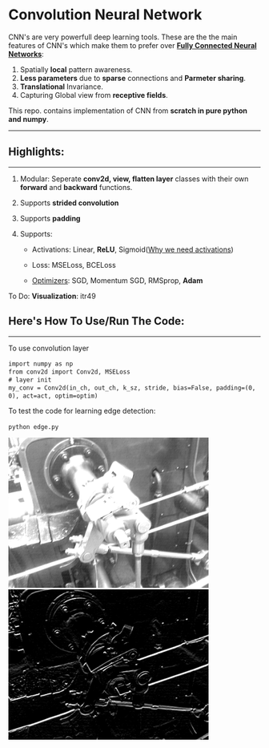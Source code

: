 # Convolution Neural Network

CNN's are very powerfull deep learning tools. These are the the main features of CNN's which make them to prefer over [**Fully Connected Neural Networks**](https://github.com/girishdhegde/nn-lab):

1.  Spatially **local** pattern awareness.
2.  **Less parameters** due to **sparse** connections and **Parmeter sharing**.
3.  **Translational** Invariance.
4.  Capturing Global view from **receptive fields**.

 This repo. contains implementation of CNN from **scratch in pure python and numpy**.
***
## Highlights:
***

1.  Modular: Seperate **conv2d, view, flatten layer**  classes with their own **forward** and **backward** functions.
2.  Supports **strided convolution**
3.  Supports **padding**
4.  Supports:
    
    *  Activations: Linear, **ReLU**, Sigmoid([Why we need activations](https://stackoverflow.com/a/63543274/14108734))
    
    *  Loss: MSELoss, BCELoss
    
    *  [Optimizers](https://github.com/girishdhegde/optimizers): SGD, Momentum SGD, RMSprop, **Adam**

To Do:
**Visualization**:
 itr49
## Here's How To Use/Run The Code:
***
To use convolution layer

```
import numpy as np
from conv2d import Conv2d, MSELoss
# layer init
my_conv = Conv2d(in_ch, out_ch, k_sz, stride, bias=False, padding=(0, 0), act=act, optim=optim)
```

To test the code for learning edge detection:

`python edge.py`

<img src="./out/itr1.png" width="400"/> <img src="./out/itr49.png" width="400"/>
